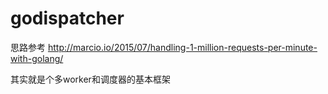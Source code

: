 # godispatcher

思路参考
http://marcio.io/2015/07/handling-1-million-requests-per-minute-with-golang/

其实就是个多worker和调度器的基本框架
